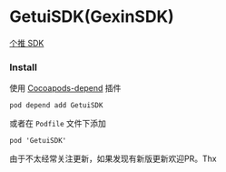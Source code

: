 GetuiSDK(GexinSDK)
========

[个推 SDK](http://docs.getui.com/pages/viewpage.action?pageId=589866)

### Install

使用 [Cocoapods-depend](https://github.com/candyan/cocoapods-depend) 插件

``` pod depend add GetuiSDK ```

或者在 `Podfile` 文件下添加

``` pod 'GetuiSDK' ```

由于不太经常关注更新，如果发现有新版更新欢迎PR。Thx
